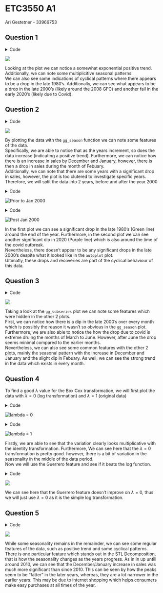 # ETC3550 A1
Ari Gestetner - 33966753

## Question 1

<details class="code-fold">
<summary>Code</summary>

``` r
retail |> autoplot(Turnover, color=plot_colour) +
  labs(title = "Time Series Plot of Retail Data")
```

</details>

![](assignment_1_files/figure-commonmark/unnamed-chunk-2-1.png)

Looking at the plot we can notice a somewhat exponential positive
trend.  
Additionally, we can note some multiplicitive seasonal patterns.  
We can also see some indications of cyclical patterns where there
appears to be a drop in the late 1980’s. Additionally, we can see what
appears to be a drop in the late 2000’s (likely around the 2008 GFC) and
another fall in the early 2020’s (likely due to Covid).

## Question 2

<details class="code-fold">
<summary>Code</summary>

``` r
retail |> gg_season(Turnover, labels = "left")
```

</details>

![](assignment_1_files/figure-commonmark/unnamed-chunk-3-1.png)

By plotting the data with the `gg_season` function we can note some
features of the data.  
Specifically, we are able to notice that as the years increment, so does
the data increase (indicating a positive trend). Furthermore, we can
notice how there is an increase in sales by December and January,
however, there is then a drop in sales during the month of Febuary.  
Additionally, we can note that there are some years with a significant
drop in sales, however, the plot is too clutered to investigate specific
years. Therefore, we will split the data into $2$ years, before and
after the year $2000$

<details class="code-fold">
<summary>Code</summary>

``` r
retail |> 
  filter(Month < yearmonth("Jan 2000")) |>
  gg_season(Turnover) +
  labs(title = "Seasonal plots from before January 2000")
```

</details>

![Prior to Jan
2000](assignment_1_files/figure-commonmark/unnamed-chunk-4-1.png)

<details class="code-fold">
<summary>Code</summary>

``` r
retail |> 
  filter(Month >= yearmonth("Jan 2000")) |>
  gg_season(Turnover) +
  labs(title = "Seasonal plots from after January 2000")
```

</details>

![Post Jan
2000](assignment_1_files/figure-commonmark/unnamed-chunk-4-2.png)

In the first plot we can see a significant drop in the late 1980’s
(Green line) around the end of the year. Furthermore, in the second plot
we can see another significant dip in 2020 (Purple line) which is also
around the time of the covid outbreak.  
Nevertheless, there doesn’t appear to be any significant drops in the
late 2000’s despite what it looked like in the `autoplot` plot.  
Ultimatly, these drops and recoveries are part of the cyclical behaviour
of this data.

## Question 3

<details class="code-fold">
<summary>Code</summary>

``` r
retail |> 
  gg_subseries(Turnover, color=plot_colour) +
  labs(title = "Subseries plot for retail data")
```

</details>

![](assignment_1_files/figure-commonmark/unnamed-chunk-5-1.png)

Taking a look at the `gg_subseries` plot we can note some features which
were hidden in the other 2 plots.  
First, we can notice how there is a dip in the late 2000’s over every
month which is possibly the reason it wasn’t so obvious in the
`gg_season` plot.  
Furthermore, we are also able to notice the how the drop due to covid is
extreme druing the months of March to June. However, after June the drop
seems minimal compared to the earlier months.  
Nevertheless, we can also see some common features with the other 2
plots, mainly the seasonal pattern with the increase in December and
January and the slight dip in Febuary. As well, we can see the strong
trend in the data which exists in every month.

## Question 4

To find a good $\lambda$ value for the Box Cox transformation, we will
first plot the data with $\lambda = 0$ (log transformation) and
$\lambda = 1$ (original data)

<details class="code-fold">
<summary>Code</summary>

``` r
lambda <- 0
retail |> autoplot(box_cox(Turnover, lambda), color = plot_colour) +
  labs(title = glue::glue("Retail Turnover with Box Cox with lambda = {round(lambda, 2)}"), y = glue::glue("box_cox(Turnover, lambda = {round(lambda, 2)})"))
```

</details>

![lambda =
0](assignment_1_files/figure-commonmark/unnamed-chunk-6-1.png)

<details class="code-fold">
<summary>Code</summary>

``` r
lambda <- 1
retail |> autoplot(box_cox(Turnover, lambda), color = plot_colour) +
  labs(title = glue::glue("Retail Turnover with Box Cox with lambda = {round(lambda, 2)}"), y = glue::glue("box_cox(Turnover, lambda = {round(lambda, 2)})"))
```

</details>

![lambda =
1](assignment_1_files/figure-commonmark/unnamed-chunk-6-2.png)

Firstly, we are able to see that the variation clearly looks
multiplicative with the identity transformation. Furthermore, We can see
here that the $\lambda = 0$ transformation is pretty good. however,
there is a bit of variation in the seasonality in the middle of the data
period.  
Now we will use the Guerrero feature and see if it beats the log
function.

<details class="code-fold">
<summary>Code</summary>

``` r
# Attempt guerro first
lambda <- retail |> 
  features(Turnover, features = guerrero) |>
  pull(lambda_guerrero)
retail |> autoplot(box_cox(Turnover, lambda), color = plot_colour) +
  labs(title = glue::glue("Retail Turnover with Box Cox with lambda = {round(lambda, 2)} using Guerrero"), y = glue::glue("box_cox(Turnover, lambda = {round(lambda, 2)})"))
```

</details>

![](assignment_1_files/figure-commonmark/unnamed-chunk-7-1.png)

We can see here that the Guerrero feature doesn’t improve on
$\lambda = 0$, thus we will just use $\lambda = 0$ as it is the simple
log transformation.

## Question 5

<details class="code-fold">
<summary>Code</summary>

``` r
lambda = 0
retail |>
  model(STL(box_cox(Turnover, lambda) ~ season(window = 9) +
    trend(window = 7), robust = TRUE)) |>
  components() |>
  autoplot(color=plot_colour) + labs(title = "STL Decomposition: US retail employment")
```

</details>

![](assignment_1_files/figure-commonmark/unnamed-chunk-8-1.png)

While some seasonality remains in the remainder, we can see some regular
features of the data, such as positive trend and some cyclical
patterns.  
There is one particular feature which stands out in the STL
Decomposition, that is how the seasonality changes as the years
progress. As in in up untill around 2010, we can see that the
December/January increase in sales was much more significant than since
2010. This can be seen by how the peaks seem to be “fatter” in the later
years, whereas, they are a lot narrower in the earlier years. This may
be due to internet shopping which helps consumers make easy purchases at
all times of the year.
